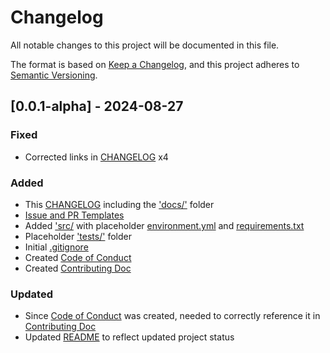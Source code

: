 # Changelog

All notable changes to this project will be documented in this file.

The format is based on [Keep a Changelog](https://keepachangelog.com/en/1.0.0/), and this project adheres to [Semantic Versioning](https://semver.org/spec/v2.0.0.html).

## [0.0.1-alpha] - 2024-08-27

### Fixed
- Corrected links in [CHANGELOG](CHANGELOG.md) x4

### Added
- This [CHANGELOG](CHANGELOG.md) including the ['docs/'](../docs/) folder
- [Issue and PR Templates](../.github/)
- Added ['src/](../src/) with placeholder [environment.yml](../src/environment.yml) and [requirements.txt](../src/requirements.txt)
- Placeholder ['tests/'](../tests/) folder
- Initial [.gitignore](../.gitignore)
- Created [Code of Conduct](../CODE_OF_CONDUCT.md)
- Created [Contributing Doc](../CONTRIBUTING.md)

### Updated
- Since [Code of Conduct](../CODE_OF_CONDUCT.md) was created, needed to correctly reference it in [Contributing Doc](../CONTRIBUTING.md)
- Updated [README](../README.md) to reflect updated project status
